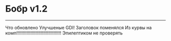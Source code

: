 # Бобр v1.2


_________________________________

Что обновлено
Улучшеные GDI!
Заголовок поменялся Из курвы на комп!!!!!!!!!!!!!!!!!!!!!!!!!!!!!!!!!!!
Эпилептиком не проверять
